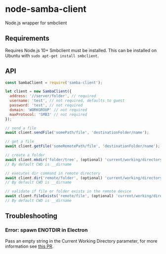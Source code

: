 # node-samba-client

Node.js wrapper for smbclient

## Requirements

Requires Node.js 10+
Smbclient must be installed. This can be installed on Ubuntu with `sudo apt-get install smbclient`.

## API

```javascript
const SambaClient = require('samba-client');

let client = new SambaClient({
  address: '//server/folder', // required
  username: 'test', // not required, defaults to guest
  password: 'test', // not required
  domain: 'WORKGROUP' // not required
  maxProtocol: 'SMB3' // not required
});

// send a file
await client.sendFile('somePath/file', 'destinationFolder/name');

// get a file
await client.getFile('someRemotePath/file', 'destinationFolder/name');

// create a folder
await client.mkdir('folder/tree', (optional) 'current/working/directory');
// By default CWD is __dirname

// executes dir command in remote directory
await client.dir('remote/folder', (optional) 'current/working/directory');
// By default CWD is __dirname

// validate if file or folder exists in the remote device
await client.fileExists('remote/file', (optional) 'current/working/directory');
// By default CWD is __dirname
```

## Troubleshooting

### Error: spawn ENOTDIR in Electron

Pass an empty string in the Current Working Directory parameter, for more information see [this PR](https://github.com/eflexsystems/node-samba-client/pull/20).
